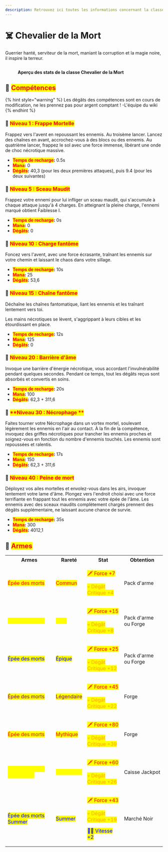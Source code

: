 ```yaml
---
description: Retrouvez ici toutes les informations concernant la classe Chevalier de la Mort
---
```


# ☠️ Chevalier de la Mort
Guerrier hanté, serviteur de la mort, maniant la corruption et la magie noire, il inspire la terreur.

<figure><img src="../../.gitbook/assets/Les_Classes/Chevalier_de_la_Mort.png" alt=""><figcaption><p><strong>Aperçu des stats de la classe Chevalier de la Mort</strong></p></figcaption></figure>

## 💠 <mark style="color:red;">Compétences</mark>

{% hint style="warning" %}
Les dégâts des compétences sont en cours de modification, ne les prennez pas pour argent comptant !
-L'équipe du wiki
{% endhint %}

### 🔸 <mark style="color:red;">**Niveau 1 : Frappe Mortelle**</mark>

Frappez vers l'avent en repoussant les ennemis. Au troisème lancer. Lancez des chaînes en avant, accrochez-vous à des blocs ou des ennemis.
Au quatrième lancer, frappez le sol avec une force immense, libérant une onde de choc nécrotique massive.

* <mark style="color:red;">**Temps de recharge**</mark>**:** 0.5s
* <mark style="color:red;">**Mana**</mark>**:** 0
* <mark style="color:red;">**Dégâts**</mark>**:** 40,3 (pour les deux premières attaques), puis 9.4 (pour les deux suivantes)

### 🔸 <mark style="color:red;">**Niveau 5 : Sceau Maudit**</mark>

Frappez votre ennemi pour lui infliger un sceau maudit, qui s'accumule à chaque attaque jusqu'à 4 charges.
En atteignant la pleine charge, l'ennemi marqué obtient Faiblesse I.

* <mark style="color:red;">**Temps de recharge**</mark>**:** 0s
* <mark style="color:red;">**Mana**</mark>**:** 0
* <mark style="color:red;">**Dégâts**</mark>**:** 0

### 🔸 <mark style="color:red;">**Niveau 10 : Charge fantôme**</mark>

Foncez vers l'avent, avec une force écrasante, traînant les ennemis sur votre chemin et laissant le chaos dans votre sillage.

* <mark style="color:red;">**Temps de recharge**</mark>**:** 10s
* <mark style="color:red;">**Mana**</mark>**:** 25
* <mark style="color:red;">**Dégâts**</mark>**:** 53,6

### 🔸 <mark style="color:red;">**Niveau 15 : Chaîne fantôme**</mark>

Déchaîne les chaînes fantomatique, liant les ennemis et les traînant lentement vers toi.

Les mains nécrotiques se lèvent, s'aggrippant à leurs cibles et les étourdissant en place.

* <mark style="color:red;">**Temps de recharge**</mark>**:** 12s
* <mark style="color:red;">**Mana**</mark>**:** 125
* <mark style="color:red;">**Dégâts**</mark>**:** 0

### 🔸 <mark style="color:red;">**Niveau 20 : Barrière d'âme**</mark>

Invoque une barrière d'énergie nécrotique, vous accordant l'invulnérabilité pendant quelques secondes.
Pendant ce temps, tout les dégâts reçus sont absorbés et convertis en soins.

* <mark style="color:red;">**Temps de recharge**</mark>**:** 20s
* <mark style="color:red;">**Mana**</mark>**:** 100
* <mark style="color:red;">**Dégâts**</mark>**:**  62,3 + 311,6

### 🔸 <mark style="color:red;">**Niveau 30 : Nécrophage **</mark>

Faites tourner votre Nécrophage dans un vortex mortel, soulevant légèrement les ennemis en l'air au contact.
À la fin de la compétence, invoquez des griffes nécrotiques pour trancher les ennemis proches et soignez-vous en fonction du nombre d'ennemis touchés. Les ennemis sont repoussées et ralentis.

* <mark style="color:red;">**Temps de recharge**</mark>**:** 17s
* <mark style="color:red;">**Mana**</mark>**:** 150
* <mark style="color:red;">**Dégâts**</mark>**:** 62,3 + 311,6

### 🔸 <mark style="color:red;">**Niveau 40 : Peine de mort**</mark>

Déployez vos ailes mortelles et envolez-vous dans les airs, invoquer lentement votre lame d'âme. Plongez vers l'endroit choisi avec une force terrifiante en frappant tout les ennemis avec votre épée de l'âme.
Les ennemis avec des sceaux maudits complètement chargés prennent des dégâts supplémentaire, ne laissant aucune chance de survie.

* <mark style="color:red;">**Temps de recharge**</mark>**:** 35s
* <mark style="color:red;">**Mana**</mark>**:** 300
* <mark style="color:red;">**Dégâts**</mark>**:** 4012,1

## 💠 <mark style="color:red;">Armes</mark>

<table>
  <tr>
    <th>Armes</th>
    <th>Rareté</th>
    <th>Stat</th>
    <th>Obtention</th>
  </tr>
  <tr>
    <td><mark style="color:red;">Épée des morts</mark></td>
    <td><mark style="color:red;">Commun</mark></td>   
    <td>
     <p><mark style="color:red;">🗡 Force +7</mark></p>
     <p><mark style="color:orange;">💀 Dégât Critique +4</mark></p>
    </td>    
    <td>Pack d'arme</td>
  </tr>
  <tr>
    <td><mark style="color:yellow;">Épée des morts</mark></td>
    <td><mark style="color:yellow;">Rare</mark></td>   
    <td>
     <p><mark style="color:red;">🗡 Force +15</mark></p>
     <p><mark style="color:orange;">💀 Dégât Critique +8</mark></p>
    </td>    
    <td>Pack d'arme ou Forge</td>
  </tr>
  <tr>
    <td><mark style="color:blue;">Épée des morts</mark></td>
    <td><mark style="color:blue;">Épique</mark></td>   
    <td>
     <p><mark style="color:red;">🗡 Force +25</mark></p>
     <p><mark style="color:orange;">💀 Dégât Critique +12</mark></p>
    </td>    
    <td>Pack d'arme ou Forge</td>
  </tr>
  <tr>
    <td><mark style="color:purple;">Épée des morts</mark></td>
    <td><mark style="color:purple;">Légendaire</mark></td>   
    <td>
     <p><mark style="color:red;">🗡 Force +45</mark></p>
     <p><mark style="color:orange;">💀 Dégât Critique +22</mark></p>
    </td>    
    <td>Forge</td>
  </tr>
  <tr>
    <td><mark style="color:red;">Épée des morts</mark></td>
    <td><mark style="color:red;">Mythique</mark></td>   
    <td>
     <p><mark style="color:red;">🗡 Force +80</mark></p>
     <p><mark style="color:orange;">💀 Dégât Critique +39</mark></p>
    </td>    
    <td>Forge</td>
  </tr>
  <tr>
    <td><mark style="color:yellow;">Épée des morts Légendaire</mark></td>
    <td><mark style="color:yellow;">Légendaire</mark></td>   
    <td>
     <p><mark style="color:red;">🗡 Force +60</mark></p>
     <p><mark style="color:orange;">💀 Dégât Critique +26</mark></p>
    </td>    
    <td>Caisse Jackpot</td>
  </tr>
  <tr>
    <td><mark style="color:blue;">Épée des morts Summer</mark></td>
    <td><mark style="color:blue;">Summer</mark></td>   
    <td>
     <p><mark style="color:red;">🗡 Force +43</mark></p>
     <p><mark style="color:orange;">💀 Dégât Critique +19</mark></p>
     <p><mark style="color:blue;">🏃‍♂️ Vitesse +2</mark></td></p>
    </td>    
    <td>Marché Noir</td>
  </tr>
</table>
